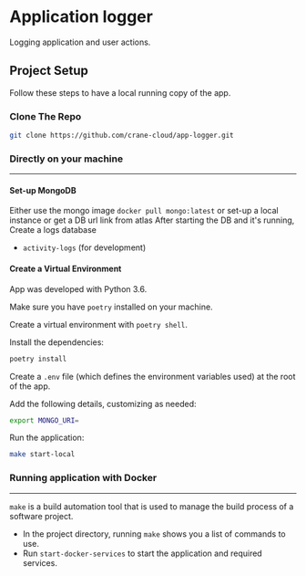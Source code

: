 # Application logger

Logging application and user actions.

## Project Setup

Follow these steps to have a local running copy of the app.

### Clone The Repo

```bash
git clone https://github.com/crane-cloud/app-logger.git
```

### Directly on your machine

---

#### Set-up MongoDB

Either use the mongo image `docker pull mongo:latest` or set-up a local instance or get a DB url link from atlas
After starting the DB and it's running,
Create a logs database

- `activity-logs` (for development)

#### Create a Virtual Environment

App was developed with Python 3.6.

Make sure you have `poetry` installed on your machine.

Create a virtual environment with `poetry shell`.

Install the dependencies:

```bash
poetry install
```

Create a `.env` file (which defines the environment variables used) at the root of the app.

Add the following details, customizing as needed:

```bash
export MONGO_URI=
```

Run the application:

```bash
make start-local
```

### Running application with Docker

---

`make` is a build automation tool that is used to manage the build process of a software project.

- In the project directory, running `make` shows you a list of commands to use.
- Run `start-docker-services` to start the application and required services.
